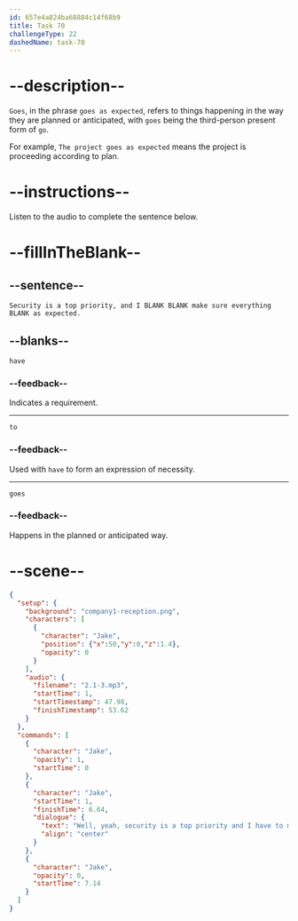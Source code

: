 ```yaml
---
id: 657e4a824ba68884c14f68b9
title: Task 70
challengeType: 22
dashedName: task-70
---
```


<!-- (audio) Jake: Well, yeah, security is a top priority and I have to make sure everything goes as expected. -->

# --description--

`Goes`, in the phrase `goes as expected`, refers to things happening in the way they are planned or anticipated, with `goes` being the third-person present form of `go`. 

For example, `The project goes as expected` means the project is proceeding according to plan.

# --instructions--

Listen to the audio to complete the sentence below.

# --fillInTheBlank--

## --sentence--

`Security is a top priority, and I BLANK BLANK make sure everything BLANK as expected.`

## --blanks--

`have`

### --feedback--

Indicates a requirement.

---

`to`

### --feedback--

Used with `have` to form an expression of necessity.

---

`goes`

### --feedback--

Happens in the planned or anticipated way.

# --scene--

```json
{
  "setup": {
    "background": "company1-reception.png",
    "characters": [
      {
        "character": "Jake",
        "position": {"x":50,"y":0,"z":1.4},
        "opacity": 0
      }
    ],
    "audio": {
      "filename": "2.1-3.mp3",
      "startTime": 1,
      "startTimestamp": 47.98,
      "finishTimestamp": 53.62
    }
  },
  "commands": [
    {
      "character": "Jake",
      "opacity": 1,
      "startTime": 0
    },
    {
      "character": "Jake",
      "startTime": 1,
      "finishTime": 6.64,
      "dialogue": {
        "text": "Well, yeah, security is a top priority and I have to make sure everything goes as expected.",
        "align": "center"
      }
    },
    {
      "character": "Jake",
      "opacity": 0,
      "startTime": 7.14
    }
  ]
}
```
